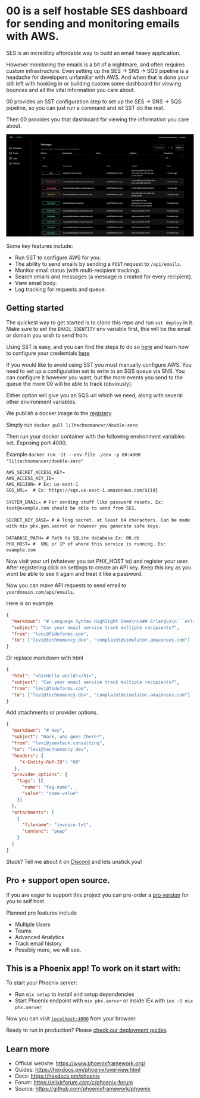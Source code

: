 # 00 is a self hostable SES dashboard for sending and monitoring emails with AWS.

SES is an incredibly affordable way to build an email heavy application.

However monitoring the emails is a bit of a nightmare, and often requires custom infrastructure. Even setting up the SES -> SNS -> SQS pipeline is a headache for developers unfamiliar with AWS. And when that is done your still left with hooking in or building custom some dashboard for viewing bounces and all the vital information you care about.

00 provides an SST configuration step to set up the SES -> SNS -> SQS pipeline,
so you can just run a command and let SST do the rest.

Then 00 provides you that dashboard for viewing the information you care about.

![Dashboard displaying emails](00-messages.png)

Some key features include:

- Run SST to configure AWS for you.
- The ability to send emails by sending a `POST` request to `/api/emails`.
- Monitor email status (with multi-recipient tracking).
- Search emails and messages (a message is created for every recipient).
- View email body.
- Log tracking for requests and queue.

## Getting started

The quickest way to get started is to clone this repo and run `sst deploy` in it. Make sure to set the `EMAIL_IDENTITY` env variable first, this will be the email or domain you wish to send from.

Using SST is easy, and you can find the steps to do so [here](https://ion.sst.dev/docs/reference/cli) and learn how to configure your credentials [here](https://docs.sst.dev/advanced/iam-credentials#loading-from-a-file)

If you would like to avoid using SST you must manually configure AWS.
You need to set up a configuration set to write to an SQS queue via SNS. You can configure it however you want, but the more events you send to the queue the more 00 will be able to track (obviously).

Either option will give you an SQS url which we need, along with several other environment variables.

We publish a docker image to the [registery](https://hub.docker.com/r/liltechnomancer/double-zero)

Simply run `docker pull liltechnomancer/double-zero`

Then run your docker container with the following environment variables set. Exposing port 4000.

Example `docker run -it --env-file ./env -p 80:4000 "liltechnomancer/double-zero"`

```
AWS_SECRET_ACCESS_KEY=
AWS_ACCESS_KEY_ID=
AWS_REGION= # Ex: us-east-1
SQS_URL=  # Ex: https://sqs.us-east-1.amazonaws.com/${id}

SYSTEM_EMAIL= # For sending stuff like password resets. Ex: test@example.com should be able to send from SES.

SECRET_KEY_BASE= # A long secret. at least 64 characters. Can be made with mix phx.gen.secret or however you generate safe keys.

DATABASE_PATH= # Path to SQLite database Ex: 00.db
PHX_HOST= #  URL or IP of where this service is running. Ex: example.com
```

Now visit your url (whatever you set PHX_HOST to) and register your user.
After registering click on settings to create an API key.
Keep this key as you wont be able to see it again and treat it like a password.

Now you can make API requests to send email to `yourdomain.com/api/emails`.

Here is an example.

```json
{
  "markdown": "# Language Syntax Highlight Demo\n\n## Erlang\n\n```erlang\n-module(tut14).\n\n-export([start/0, say_something/2]).\n\nsay_something(What, 0) ->\n    done;\nsay_something(What, Times) ->\n    io:format('~p~n', [What]),\n    say_something(What, Times - 1).\n\nstart() ->\n    spawn(tut14, say_something, [hello, 3]),\n    spawn(tut14, say_something, [goodbye, 3]).\n```",
  "subject": "Can your email service track multiple recipients?",
  "from": "levi@fidoforms.com",
  "to": ["levi@technomancy.dev", "complaint@simulator.amazonses.com"]
}
```

Or replace markdown with html

```json
{
  "html": "<h1>Hello world!</h1>",
  "subject": "Can your email service track multiple recipients?",
  "from": "levi@fidoforms.com",
  "to": ["levi@technomancy.dev", "complaint@simulator.amazonses.com"]
}
```

Add attachments or provider options.

```json
{
  "markdown": "# Hey",
  "subject": "Hark, who goes there?",
  "from": "levi@jamstack.consulting",
  "to": "levi@technomancy.dev",
  "headers": {
     "X-Entity-Ref-ID": "00"
   },
  "provider_options": {
    "tags": [{
      "name": "tag-name",
      "value": "some-value"
    }]
  },
  "attachments": [
    {
      "filename": "invoice.txt",
      "content": "pewp"
    }
  ]
}
```

Stuck? Tell me about it on [Discord](https://discord.gg/6r7Qtf754K) and lets unstick you!

## Pro + support open source.

If you are eager to support this project you can pre-order a [pro version](https://buy.stripe.com/5kA3dV5W1aBgaUo28e?prefilled_promo_code=EARLYBIRD) for you to self host.

Planned pro features include

* Multiple Users
* Teams
* Advanced Analytics
* Track email history
* Possibly more, we will see.

## This is a Phoenix app! To work on it start with:

To start your Phoenix server:

  * Run `mix setup` to install and setup dependencies
  * Start Phoenix endpoint with `mix phx.server` or inside IEx with `iex -S mix phx.server`

Now you can visit [`localhost:4000`](http://localhost:4000) from your browser.

Ready to run in production? Please [check our deployment guides](https://hexdocs.pm/phoenix/deployment.html).

## Learn more

  * Official website: https://www.phoenixframework.org/
  * Guides: https://hexdocs.pm/phoenix/overview.html
  * Docs: https://hexdocs.pm/phoenix
  * Forum: https://elixirforum.com/c/phoenix-forum
  * Source: https://github.com/phoenixframework/phoenix
